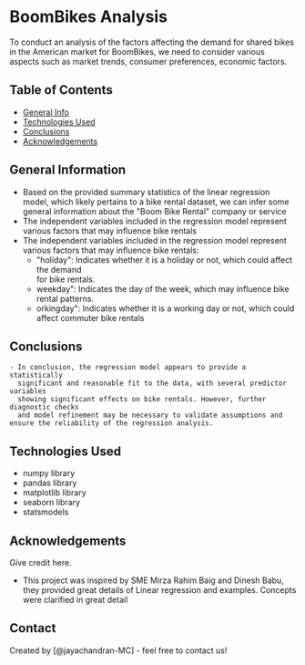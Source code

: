# BoomBikes Analysis
To conduct an analysis of the factors affecting the demand for shared bikes in the American market for BoomBikes, we need to consider various aspects such as market trends, consumer preferences, economic factors.

## Table of Contents
* [General Info](#general-information)
* [Technologies Used](#technologies-used)
* [Conclusions](#conclusions)
* [Acknowledgements](#acknowledgements)

<!-- You can include any other section that is pertinent to your problem -->

## General Information



- Based on the provided summary statistics of the linear regression model, which likely 
  pertains to  a bike rental dataset, we can infer some general information about the 
  "Boom Bike Rental" company or service
- The independent variables included in the regression model represent various factors that
   may  influence bike rentals
- The independent variables included in the regression model represent various factors 
  that may influence bike rentals:
  - "holiday": Indicates whether it is a holiday or not, which could affect the demand  
     for bike rentals.
  -  weekday": Indicates the day of the week, which may influence bike rental patterns.
  -  orkingday": Indicates whether it is a working day or not, which could affect 
    commuter bike rentals
               
<!-- You don't have to answer all the questions - just the ones relevant to your project. -->

## Conclusions
    - In conclusion, the regression model appears to provide a statistically 
      significant and reasonable fit to the data, with several predictor variables 
      showing significant effects on bike rentals. However, further diagnostic checks
      and model refinement may be necessary to validate assumptions and ensure the reliability of the regression analysis.


<!-- You don't have to answer all the questions - just the ones relevant to your project. -->


## Technologies Used
   -  numpy library
   -  pandas library
   -  matplotlib library
   -  seaborn library
   -  statsmodels
## Acknowledgements
Give credit here.
- This project was inspired by SME Mirza Rahim Baig and Dinesh Babu, they provided great details of Linear regression and examples. Concepts were clarified in great detail


## Contact
Created by  [@jayachandran-MC] - feel free to contact us!


<!-- Optional -->
<!-- ## License -->
<!-- This project is open source and available under the [... License](). -->

<!-- You don't have to include all sections - just the one's relevant to your project -->
